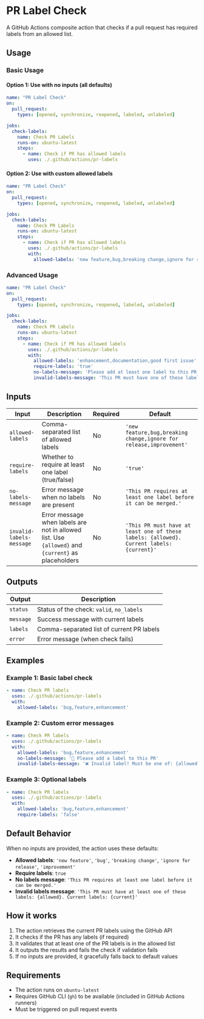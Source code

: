 # PR Label Check

A GitHub Actions composite action that checks if a pull request has required labels from an allowed list.

## Usage

### Basic Usage

#### Option 1: Use with no inputs (all defaults)
```yaml
name: "PR Label Check"
on:
  pull_request:
    types: [opened, synchronize, reopened, labeled, unlabeled]

jobs:
  check-labels:
    name: Check PR Labels
    runs-on: ubuntu-latest
    steps:
      - name: Check if PR has allowed labels
        uses: ./.github/actions/pr-labels
```

#### Option 2: Use with custom allowed labels
```yaml
name: "PR Label Check"
on:
  pull_request:
    types: [opened, synchronize, reopened, labeled, unlabeled]

jobs:
  check-labels:
    name: Check PR Labels
    runs-on: ubuntu-latest
    steps:
      - name: Check if PR has allowed labels
        uses: ./.github/actions/pr-labels
        with:
          allowed-labels: 'new feature,bug,breaking change,ignore for release,improvement'
```

### Advanced Usage

```yaml
name: "PR Label Check"
on:
  pull_request:
    types: [opened, synchronize, reopened, labeled, unlabeled]

jobs:
  check-labels:
    name: Check PR Labels
    runs-on: ubuntu-latest
    steps:
      - name: Check if PR has allowed labels
        uses: ./.github/actions/pr-labels
        with:
          allowed-labels: 'enhancement,documentation,good first issue'
          require-labels: 'true'
          no-labels-message: 'Please add at least one label to this PR before merging.'
          invalid-labels-message: 'This PR must have one of these labels: {allowed}. Found: {current}'
```

## Inputs

| Input | Description | Required | Default |
|-------|-------------|----------|---------|
| `allowed-labels` | Comma-separated list of allowed labels | No | `'new feature,bug,breaking change,ignore for release,improvement'` |
| `require-labels` | Whether to require at least one label (true/false) | No | `'true'` |
| `no-labels-message` | Error message when no labels are present | No | `'This PR requires at least one label before it can be merged.'` |
| `invalid-labels-message` | Error message when labels are not in allowed list. Use `{allowed}` and `{current}` as placeholders | No | `'This PR must have at least one of these labels: {allowed}. Current labels: {current}'` |

## Outputs

| Output | Description |
|--------|-------------|
| `status` | Status of the check: `valid`, `no_labels` |
| `message` | Success message with current labels |
| `labels` | Comma-separated list of current PR labels |
| `error` | Error message (when check fails) |

## Examples

### Example 1: Basic label check
```yaml
- name: Check PR labels
  uses: ./.github/actions/pr-labels
  with:
    allowed-labels: 'bug,feature,enhancement'
```

### Example 2: Custom error messages
```yaml
- name: Check PR labels
  uses: ./.github/actions/pr-labels
  with:
    allowed-labels: 'bug,feature,enhancement'
    no-labels-message: '🚫 Please add a label to this PR'
    invalid-labels-message: '❌ Invalid label! Must be one of: {allowed}. Got: {current}'
```

### Example 3: Optional labels
```yaml
- name: Check PR labels
  uses: ./.github/actions/pr-labels
  with:
    allowed-labels: 'bug,feature,enhancement'
    require-labels: 'false'
```

## Default Behavior

When no inputs are provided, the action uses these defaults:
- **Allowed labels**: `'new feature'`, `'bug'`, `'breaking change'`, `'ignore for release'`, `'improvement'`
- **Require labels**: `true`
- **No labels message**: `'This PR requires at least one label before it can be merged.'`
- **Invalid labels message**: `'This PR must have at least one of these labels: {allowed}. Current labels: {current}'`

## How it works

1. The action retrieves the current PR labels using the GitHub API
2. It checks if the PR has any labels (if required)
3. It validates that at least one of the PR labels is in the allowed list
4. It outputs the results and fails the check if validation fails
5. If no inputs are provided, it gracefully falls back to default values

## Requirements

- The action runs on `ubuntu-latest`
- Requires GitHub CLI (`gh`) to be available (included in GitHub Actions runners)
- Must be triggered on pull request events 